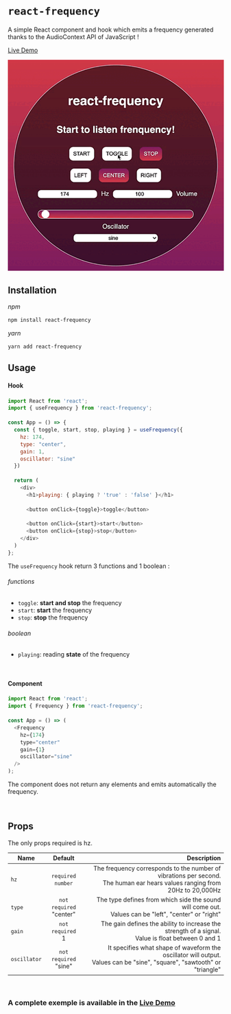 # `react-frequency`

A simple React component and hook which emits a frequency generated thanks to the AudioContext API of JavaScript !

[Live Demo](https://codesandbox.io/s/react-frequency-0t7tt?file=/src/Hook.js)

![img](./screenshots/react-frequency.gif "react-frequency")

## Installation

_npm_

```sh
npm install react-frequency
```

_yarn_

```sh
yarn add react-frequency
```

## Usage

#### Hook
```js
import React from 'react';
import { useFrequency } from 'react-frequency';

const App = () => {
  const { toggle, start, stop, playing } = useFrequency({
    hz: 174,
    type: "center",
    gain: 1,
    oscillator: "sine"
  })

  return (
    <div>
      <h1>playing: { playing ? 'true' : 'false' }</h1>
    
      <button onClick={toggle}>toggle</button>
      
      <button onClick={start}>start</button>
      <button onClick={stop}>stop</button>
    </div>
  )
};
```
The `useFrequency` hook return 3 functions and 1 boolean :
###### functions
- `toggle`: **start and stop** the frequency
- `start`: **start** the frequency
- `stop`: **stop** the frequency

###### boolean
- `playing`: reading **state** of the frequency

<br/>

#### Component
```js
import React from 'react';
import { Frequency } from 'react-frequency';

const App = () => (
  <Frequency
    hz={174}
    type="center"
    gain={1}
    oscillator="sine"
  />
);
```
The component does not return any elements and emits automatically the frequency.<br/>

<br/>

## Props

The only props required is hz.<br/>

| Name        | Default           | Description  |
| ------------- |:-------------:| -----:|
| `hz` | `required`<br/>`number` | The frequency corresponds to the number of vibrations per second.<br/>The human ear hears values ranging from 20Hz to 20,000Hz |
| `type` | `not required`<br/>"center" | The type defines from which side the sound will come out.<br/>Values can be "left", "center" or "right" |
| `gain` | `not required`<br/>1 | The gain defines the ability to increase the strength of a signal.<br/>Value is float between 0 and 1 |
| `oscillator` | `not required`<br/>"sine" | It specifies what shape of waveform the oscillator will output.<br/>Values can be "sine", "square", "sawtooth" or "triangle" |

<br/>

### A complete exemple is available in the [Live Demo](https://codesandbox.io/s/react-frequency-0t7tt?file=/src/Hook.js)

<br/>